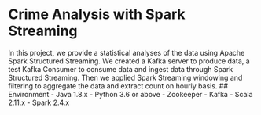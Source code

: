 # Crime Analysis with Spark Streaming
 In this project, we provide a statistical analyses of the data using Apache Spark Structured Streaming. We created a Kafka server to produce data, a test Kafka Consumer to consume data and ingest data through Spark Structured Streaming. Then we applied Spark Streaming windowing and filtering to aggregate the data and extract count on hourly basis.  ## Environment  - Java 1.8.x - Python 3.6 or above - Zookeeper - Kafka - Scala 2.11.x - Spark 2.4.x
